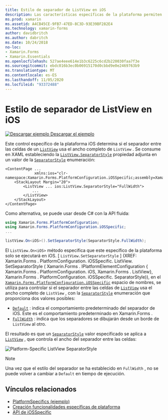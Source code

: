 ```yaml
---
title: Estilo de separador de ListView en iOS
description: Las características específicas de la plataforma permiten consumir funcionalidad que solo está disponible en una plataforma específica, sin necesidad de implementar representadores o efectos personalizados. En este artículo se explica cómo consumir el específico de la plataforma iOS que controla si el separador entre las celdas de un control ListView usa el ancho completo del control ListView.
ms.prod: xamarin
ms.assetid: A4CB45CE-9FB7-47ED-8C3D-93E39BF282E4
ms.technology: xamarin-forms
author: davidbritch
ms.author: dabritch
ms.date: 10/24/2018
no-loc:
- Xamarin.Forms
- Xamarin.Essentials
ms.openlocfilehash: 527ae4eee614e1b3c6225c6cd2b220030faa7f3e
ms.sourcegitcommit: ebdc016b3ec0b06915170d0cbbd9e0e2469763b9
ms.translationtype: MT
ms.contentlocale: es-ES
ms.lasthandoff: 11/05/2020
ms.locfileid: "93372488"
---
```

# <a name="listview-separator-style-on-ios"></a>Estilo de separador de ListView en iOS

[![Descargar ejemplo](~/media/shared/download.png) Descargar el ejemplo](/samples/xamarin/xamarin-forms-samples/userinterface-platformspecifics)

Este control específico de la plataforma iOS determina si el separador entre las celdas de un [`ListView`](xref:Xamarin.Forms.ListView) usa el ancho completo de `ListView` . Se consume en XAML estableciendo la [`ListView.SeparatorStyle`](xref:Xamarin.Forms.PlatformConfiguration.iOSSpecific.ListView.SeparatorStyleProperty) propiedad adjunta en un valor de la [`SeparatorStyle`](xref:Xamarin.Forms.PlatformConfiguration.iOSSpecific.SeparatorStyle) enumeración:

```xaml
<ContentPage ...
             xmlns:ios="clr-namespace:Xamarin.Forms.PlatformConfiguration.iOSSpecific;assembly=Xamarin.Forms.Core">
    <StackLayout Margin="20">
        <ListView ... ios:ListView.SeparatorStyle="FullWidth">
            ...
        </ListView>
    </StackLayout>
</ContentPage>
```

Como alternativa, se puede usar desde C# con la API fluida:

```csharp
using Xamarin.Forms.PlatformConfiguration;
using Xamarin.Forms.PlatformConfiguration.iOSSpecific;
...

listView.On<iOS>().SetSeparatorStyle(SeparatorStyle.FullWidth);
```

El `ListView.On<iOS>` método especifica que este específico de la plataforma solo se ejecutará en iOS. [ `ListView.SetSeparatorStyle` ] (XREF: Xamarin.Forms . PlatformConfiguration. iOSSpecific. ListView. SetSeparatorStyle ( Xamarin.Forms . IPlatformElementConfiguration { Xamarin.Forms . PlatformConfiguration. iOS, Xamarin.Forms . ListView}, Xamarin.Forms . PlatformConfiguration. iOSSpecific. SeparatorStyle)), en el [`Xamarin.Forms.PlatformConfiguration.iOSSpecific`](xref:Xamarin.Forms.PlatformConfiguration.iOSSpecific) espacio de nombres, se utiliza para controlar si el separador entre las celdas de [`ListView`](xref:Xamarin.Forms.ListView) usa el ancho completo de `ListView` , con la [`SeparatorStyle`](xref:Xamarin.Forms.PlatformConfiguration.iOSSpecific.SeparatorStyle) enumeración que proporciona dos valores posibles:

- [`Default`](xref:Xamarin.Forms.PlatformConfiguration.iOSSpecific.SeparatorStyle.Default) : indica el comportamiento predeterminado del separador de iOS. Éste es el comportamiento predeterminado en Xamarin.Forms .
- [`FullWidth`](xref:Xamarin.Forms.PlatformConfiguration.iOSSpecific.SeparatorStyle.FullWidth) : indica que los separadores se dibujarán desde un borde de `ListView` al otro.

El resultado es que un [`SeparatorStyle`](xref:Xamarin.Forms.PlatformConfiguration.iOSSpecific.SeparatorStyle) valor especificado se aplica a [`ListView`](xref:Xamarin.Forms.ListView) , que controla el ancho del separador entre las celdas:

![Platform-Specific ListView SeparatorStyle](listview-separator-style-images/listview-separatorstyle.png)

> [!NOTE]
> Una vez que el estilo del separador se ha establecido en `FullWidth` , no se puede volver a cambiar a `Default` en tiempo de ejecución.

## <a name="related-links"></a>Vínculos relacionados

- [PlatformSpecifics (ejemplo)](/samples/xamarin/xamarin-forms-samples/userinterface-platformspecifics)
- [Creación funcionalidades específicas de plataforma](~/xamarin-forms/platform/platform-specifics/index.md#creating-platform-specifics)
- [API de iOSSpecific](xref:Xamarin.Forms.PlatformConfiguration.iOSSpecific)
